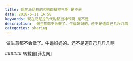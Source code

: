 ```yaml
---
title: 现在马尼拉的代购都挺神气啊 是不是
date: 2018-5-11 16:58
keywords: 现在马尼拉的代购都挺神气啊 是不是
description:  做生意都不会做了。牛逼妈妈的。还不是道自己几斤几两
categories: sharing
---
```

<td class="t_f" id="postmessage_1324857">

<img alt="" border="0" onclick="" onmouseover="" smilieid="131" src="static/image/smiley/default/lol.gif"/> 做生意都不会做了。牛逼妈妈的。还不是道自己几斤几两<br/>
</td>
###### 转载自[菲龙网]